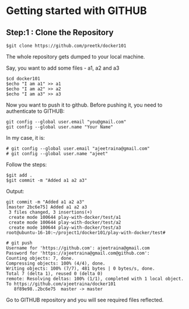 <h1> Getting started with GITHUB</h1>




## Step:1 : Clone the Repository


```
$git clone https://github.com/preetk/docker101
```

The whole repository gets dumped to your local machine.

Say, you want to add some files - a1, a2 and a3


```
$cd docker101
$echo "I am a1" >> a1 
$echo "I am a2" >> a2 
$echo "I am a3" >> a3
```

Now you want to push it to github. Before pushing it, you need to authenticate to GITHUB:

```
git config --global user.email "you@gmail.com"
git config --global user.name "Your Name"
```

In my case, it is:

```
# git config --global user.email "ajeetraina@gmail.com"
# git config --global user.name "ajeet"
```

Follow the steps:

```
$git add .
$git commit -m "Added a1 a2 a3"
```

Output:

```
git commit -m "Added a1 a2 a3"
[master 2bc6e75] Added a1 a2 a3
 3 files changed, 3 insertions(+)
 create mode 100644 play-with-docker/test/a1
 create mode 100644 play-with-docker/test/a2
 create mode 100644 play-with-docker/test/a3
root@ubuntu-16-10:~/project1/docker101/play-with-docker/test#

# git push
Username for 'https://github.com': ajeetraina@gmail.com
Password for 'https://ajeetraina@gmail.com@github.com':
Counting objects: 7, done.
Compressing objects: 100% (4/4), done.
Writing objects: 100% (7/7), 481 bytes | 0 bytes/s, done.
Total 7 (delta 1), reused 0 (delta 0)
remote: Resolving deltas: 100% (1/1), completed with 1 local object.
To https://github.com/ajeetraina/docker101
   8f89e98..2bc6e75  master -> master
   ```
   
   Go to GITHUB repository and you will see required files reflected.
